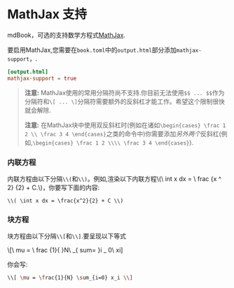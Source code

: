 # MathJax 支持

mdBook，可选的支持数学方程式[MathJax](https://www.mathjax.org/).

要启用MathJax,您需要在`book.toml`中的`output.html`部分添加`mathjax-support`，.

```toml
[output.html]
mathjax-support = true
```

> **注意:** MathJax使用的常用分隔符尚不支持.你目前无法使用`$$ ... $$`作为分隔符和`\[ ... \]`分隔符需要额外的反斜杠才能工作。希望这个限制很快就会解除.
>
> **注意:** 在MathJax块中使用双反斜杠时(例如在诸如`\begin{cases} \frac 1 2 \\ \frac 3 4 \end{cases}`之类的命令中)你需要添加*另外两个*反斜杠(例如,`\begin{cases} \frac 1 2 \\\\ \frac 3 4
> \end{cases}`).

### 内联方程

内联方程由以下分隔`\\(`和`\\)`。例如,渲染以下内联方程\\(\\ int x dx = \\ frac {x ^ 2} {2} + C.\\)，你要写下面的内容:

```
\\( \int x dx = \frac{x^2}{2} + C \\)
```

### 块方程

块方程由以下分隔`\\[`和`\\]`.要呈现以下等式

\\[\ mu = \ frac {1}{ }N\ _{ sum= }i _ 0\\ xi]

你会写:

```bash
\\[ \mu = \frac{1}{N} \sum_{i=0} x_i \\]
```
